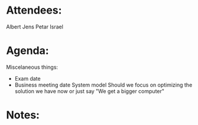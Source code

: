 
# Attendees:
Albert 
Jens 
Petar
Israel


# Agenda:
Miscelaneous things:
- Exam date
- Business meeting date
System model
Should we focus on optimizing the solution we have now or just say "We get a bigger computer"

# Notes:
